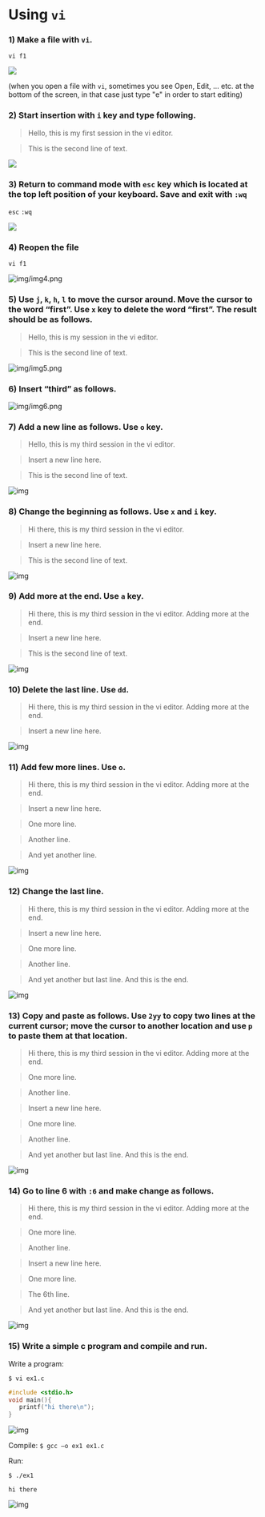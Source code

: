 # Using `vi`

### 1) Make a file with `vi`.

`vi f1`

![](img/img1.png)

(when you open a file with `vi`, sometimes you see Open, Edit, ... etc. at the bottom of the screen, in that case just type "e" in order to start editing)

### 2) Start insertion with `i` key and type following.

> Hello, this is my first session in the vi editor.

> This is the second line of text.

![](img/img2.png)

### 3) Return to command mode with `esc` key which is located at the top left position of your keyboard. Save and exit with `:wq`

`esc`
`:wq`

![](img/img3.png)

### 4) Reopen the file

`vi f1`

![img/img4.png](img/img4.png)

### 5) Use `j`, `k`, `h`, `l` to move the cursor around. Move the cursor to the word “first”. Use `x` key to delete the word “first”. The result should be as follows.

> Hello, this is my session in the vi editor.

> This is the second line of text.

![img/img5.png](img/img5.png)

### 6) Insert “third” as follows.

![img/img6.png](img/img6.png)

### 7) Add a new line as follows. Use `o` key.

> Hello, this is my third session in the vi editor.

> Insert a new line here.

> This is the second line of text.

![img](img/img7.png)

### 8) Change the beginning as follows. Use `x` and `i` key.

> Hi there, this is my third session in the vi editor.

> Insert a new line here.

> This is the second line of text.

![img](img/img8.png)

### 9) Add more at the end. Use `a` key.

> Hi there, this is my third session in the vi editor. Adding more at the end.

> Insert a new line here.

> This is the second line of text.

![img](img/img9.png)

### 10) Delete the last line. Use `dd`.

> Hi there, this is my third session in the vi editor. Adding more at the end.

> Insert a new line here.

![img](img/img10.png)

### 11) Add few more lines. Use `o`.

> Hi there, this is my third session in the vi editor. Adding more at the end.

> Insert a new line here.

> One more line.

> Another line.

> And yet another line.

![img](img/img11.png)

### 12) Change the last line.

> Hi there, this is my third session in the vi editor. Adding more at the end.

> Insert a new line here.

> One more line.

> Another line.

> And yet another but last line. And this is the end.

![img](img/img12.png)

### 13) Copy and paste as follows. Use `2yy` to copy two lines at the current cursor; move the cursor to another location and use `p` to paste them at that location.

> Hi there, this is my third session in the vi editor. Adding more at the end.

> One more line.

> Another line.

> Insert a new line here.

> One more line.

> Another line.

> And yet another but last line. And this is the end.

![img](img/img13.png)

### 14) Go to line 6 with `:6` and make change as follows.

> Hi there, this is my third session in the vi editor. Adding more at the end.

> One more line.

> Another line.

> Insert a new line here.

> One more line.

> The 6th line.

> And yet another but last line. And this is the end.

![img](img/img14.png)

### 15) Write a simple c program and compile and run.

Write a program:

`$ vi ex1.c`

```c
#include <stdio.h>
void main(){
   printf("hi there\n");
}
```

![img](img/img15.png)

Compile:
`$ gcc –o ex1 ex1.c`

Run:

`$ ./ex1`

`hi there`

![img](img/img16.png)
